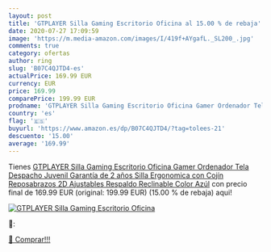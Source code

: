 ```yaml
---
layout: post
title: 'GTPLAYER Silla Gaming Escritorio Oficina al 15.00 % de rebaja'
date: 2020-07-27 17:09:59
image: 'https://m.media-amazon.com/images/I/419f+AYgafL._SL200_.jpg'
comments: true
category: ofertas
author: ring
slug: 'B07C4QJTD4-es'
actualPrice: 169.99 EUR
currency: EUR
price: 169.99
comparePrice: 199.99 EUR
prodname: 'GTPLAYER Silla Gaming Escritorio Oficina Gamer Ordenador Tela Despacho Juvenil Garantía de 2 años Silla Ergonomica con Cojín Reposabrazos 2D Ajustables Respaldo Reclinable Color Azúl'
country: 'es'
flag: '🇪🇸'
buyurl: 'https://www.amazon.es/dp/B07C4QJTD4/?tag=tolees-21'
descuento: '15.00'
average: '169.99'
---
```


Tienes [GTPLAYER Silla Gaming Escritorio Oficina Gamer Ordenador Tela Despacho Juvenil Garantía de 2 años Silla Ergonomica con Cojín Reposabrazos 2D Ajustables Respaldo Reclinable Color Azúl](https://www.amazon.es/dp/B07C4QJTD4/?tag=tolees-21) con precio final de  169.99 EUR (original: 199.99 EUR) (15.00 %  de rebaja) aqui!

[![GTPLAYER Silla Gaming Escritorio Oficina](https://m.media-amazon.com/images/I/419f+AYgafL._SL200_.jpg)](https://www.amazon.es/dp/B07C4QJTD4/?tag=tolees-21)

🔎:


[🛒 Comprar!!!](https://www.amazon.es/dp/B07C4QJTD4/?tag=tolees-21)
